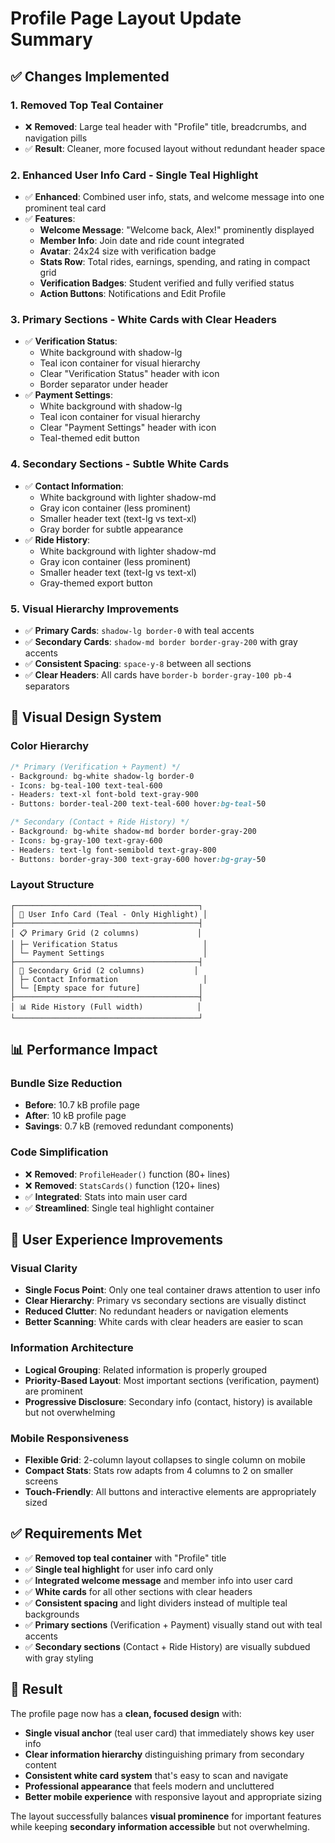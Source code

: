 # Profile Page Layout Update Summary

## ✅ **Changes Implemented**

### **1. Removed Top Teal Container**
- ❌ **Removed**: Large teal header with "Profile" title, breadcrumbs, and navigation pills
- ✅ **Result**: Cleaner, more focused layout without redundant header space

### **2. Enhanced User Info Card - Single Teal Highlight**
- ✅ **Enhanced**: Combined user info, stats, and welcome message into one prominent teal card
- ✅ **Features**:
  - **Welcome Message**: "Welcome back, Alex!" prominently displayed
  - **Member Info**: Join date and ride count integrated
  - **Avatar**: 24x24 size with verification badge
  - **Stats Row**: Total rides, earnings, spending, and rating in compact grid
  - **Verification Badges**: Student verified and fully verified status
  - **Action Buttons**: Notifications and Edit Profile

### **3. Primary Sections - White Cards with Clear Headers**
- ✅ **Verification Status**: 
  - White background with shadow-lg
  - Teal icon container for visual hierarchy
  - Clear "Verification Status" header with icon
  - Border separator under header
- ✅ **Payment Settings**:
  - White background with shadow-lg  
  - Teal icon container for visual hierarchy
  - Clear "Payment Settings" header with icon
  - Teal-themed edit button

### **4. Secondary Sections - Subtle White Cards**
- ✅ **Contact Information**:
  - White background with lighter shadow-md
  - Gray icon container (less prominent)
  - Smaller header text (text-lg vs text-xl)
  - Gray border for subtle appearance
- ✅ **Ride History**:
  - White background with lighter shadow-md
  - Gray icon container (less prominent) 
  - Smaller header text (text-lg vs text-xl)
  - Gray-themed export button

### **5. Visual Hierarchy Improvements**
- ✅ **Primary Cards**: `shadow-lg border-0` with teal accents
- ✅ **Secondary Cards**: `shadow-md border border-gray-200` with gray accents
- ✅ **Consistent Spacing**: `space-y-8` between all sections
- ✅ **Clear Headers**: All cards have `border-b border-gray-100 pb-4` separators

## 🎨 **Visual Design System**

### **Color Hierarchy**
```css
/* Primary (Verification + Payment) */
- Background: bg-white shadow-lg border-0
- Icons: bg-teal-100 text-teal-600
- Headers: text-xl font-bold text-gray-900
- Buttons: border-teal-200 text-teal-600 hover:bg-teal-50

/* Secondary (Contact + Ride History) */
- Background: bg-white shadow-md border border-gray-200  
- Icons: bg-gray-100 text-gray-600
- Headers: text-lg font-semibold text-gray-800
- Buttons: border-gray-300 text-gray-600 hover:bg-gray-50
```

### **Layout Structure**
```
┌─────────────────────────────────────────┐
│ 🎯 User Info Card (Teal - Only Highlight) │
├─────────────────────────────────────────┤
│ 📋 Primary Grid (2 columns)             │
│ ├─ Verification Status                   │
│ └─ Payment Settings                      │
├─────────────────────────────────────────┤
│ 📝 Secondary Grid (2 columns)           │
│ ├─ Contact Information                   │
│ └─ [Empty space for future]             │
├─────────────────────────────────────────┤
│ 📊 Ride History (Full width)            │
└─────────────────────────────────────────┘
```

## 📊 **Performance Impact**

### **Bundle Size Reduction**
- **Before**: 10.7 kB profile page
- **After**: 10 kB profile page  
- **Savings**: 0.7 kB (removed redundant components)

### **Code Simplification**
- ❌ **Removed**: `ProfileHeader()` function (80+ lines)
- ❌ **Removed**: `StatsCards()` function (120+ lines)
- ✅ **Integrated**: Stats into main user card
- ✅ **Streamlined**: Single teal highlight container

## 🎯 **User Experience Improvements**

### **Visual Clarity**
- **Single Focus Point**: Only one teal container draws attention to user info
- **Clear Hierarchy**: Primary vs secondary sections are visually distinct
- **Reduced Clutter**: No redundant headers or navigation elements
- **Better Scanning**: White cards with clear headers are easier to scan

### **Information Architecture**
- **Logical Grouping**: Related information is properly grouped
- **Priority-Based Layout**: Most important sections (verification, payment) are prominent
- **Progressive Disclosure**: Secondary info (contact, history) is available but not overwhelming

### **Mobile Responsiveness**
- **Flexible Grid**: 2-column layout collapses to single column on mobile
- **Compact Stats**: Stats row adapts from 4 columns to 2 on smaller screens
- **Touch-Friendly**: All buttons and interactive elements are appropriately sized

## ✅ **Requirements Met**

- ✅ **Removed top teal container** with "Profile" title
- ✅ **Single teal highlight** for user info card only
- ✅ **Integrated welcome message** and member info into user card
- ✅ **White cards** for all other sections with clear headers
- ✅ **Consistent spacing** and light dividers instead of multiple teal backgrounds
- ✅ **Primary sections** (Verification + Payment) visually stand out with teal accents
- ✅ **Secondary sections** (Contact + Ride History) are visually subdued with gray styling

## 🚀 **Result**

The profile page now has a **clean, focused design** with:
- **Single visual anchor** (teal user card) that immediately shows key user info
- **Clear information hierarchy** distinguishing primary from secondary content  
- **Consistent white card system** that's easy to scan and navigate
- **Professional appearance** that feels modern and uncluttered
- **Better mobile experience** with responsive layout and appropriate sizing

The layout successfully balances **visual prominence** for important features while keeping **secondary information accessible** but not overwhelming.